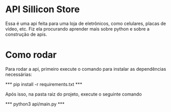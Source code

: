 # API Sillicon Store

Essa é uma api feita para uma loja de eletrônicos, como celulares, placas de vídeo, etc.
Fiz ela procurando aprender mais sobre python e sobre a construção de apis.


# Como rodar

Para rodar a api, primeiro execute o comando para instalar as dependências necessárias:

*** pip install -r requirements.txt ***

Após isso, na pasta raiz do projeto, execute o seguinte comando

*** python3 api/main.py ***